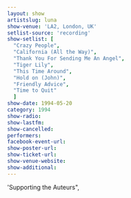 ```yaml
---
layout: show
artistslug: luna
show-venue: 'LA2, London, UK'
setlist-source: 'recording'
show-setlist: [
  "Crazy People",
  "California (All the Way)",
  "Thank You For Sending Me An Angel",
  "Tiger Lily",
  "This Time Around",
  "Hold on (John)",
  "Friendly Advice",
  "Time to Quit"
  ]
show-date: 1994-05-20
category: 1994
show-radio: 
show-lastfm: 
show-cancelled: 
performers: 
facebook-event-url: 
show-poster-url: 
show-ticket-url: 
show-venue-website: 
show-additional: 
---
```


'Supporting the Auteurs",